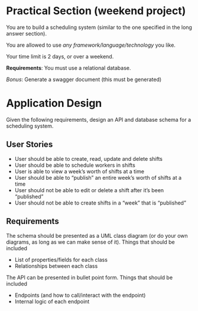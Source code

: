 # Practical Section (weekend project)

You are to build a scheduling system (similar to the one specified in the long answer section).

You are allowed to use _any framework/language/technology_ you like.

Your time limit is 2 days, or over a weekend.

**Requirements**: You must use a relational database.

_Bonus_: Generate a swagger document (this must be generated)

# Application Design

Given the following requirements, design an API and database schema for a scheduling system.

## User Stories

- User should be able to create, read, update and delete shifts
- User should be able to schedule workers in shifts
- User is able to view a week’s worth of shifts at a time
- User should be able to “publish” an entire week’s worth of shifts at a time
- User should not be able to edit or delete a shift after it’s been “published”
- User should not be able to create shifts in a “week” that is “published”

## Requirements

The schema should be presented as a UML class diagram (or do your own diagrams, as long as we can make sense of it). Things that should be included

- List of properties/fields for each class
- Relationships between each class

The API can be presented in bullet point form. Things that should be included

- Endpoints (and how to call/interact with the endpoint)
- Internal logic of each endpoint
